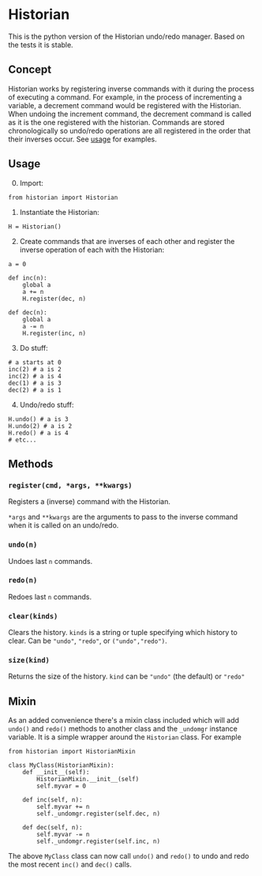 # Historian

This is the python version of the Historian undo/redo manager. Based on the
tests it is stable.

## Concept

Historian works by registering inverse commands with it during the process of
executing a command. For example, in the process of incrementing a variable,
a decrement command would be registered with the Historian. When undoing the
increment command, the decrement command is called as it is the one registered
with the historian. Commands are stored chronologically so undo/redo operations
are all registered in the order that their inverses occur. See [usage](#usage)
for examples.

## Usage

0. Import:

```
from historian import Historian
```

1. Instantiate the Historian:

```
H = Historian()
```

2. Create commands that are inverses of each other and register the inverse
   operation of each with the Historian:

```
a = 0

def inc(n):
    global a
    a += n
    H.register(dec, n)

def dec(n):
    global a
    a -= n
    H.register(inc, n)
```

3. Do stuff:

```
# a starts at 0
inc(2) # a is 2
inc(2) # a is 4
dec(1) # a is 3
dec(2) # a is 1
```

4. Undo/redo stuff:

```
H.undo() # a is 3
H.undo(2) # a is 2
H.redo() # a is 4
# etc...
```

## Methods

### `register(cmd, *args, **kwargs)`

Registers a (inverse) command with the Historian.

`*args` and `**kwargs` are the arguments to pass to the inverse command when it
is called on an undo/redo.

### `undo(n)`

Undoes last `n` commands.

### `redo(n)`

Redoes last `n` commands.

### `clear(kinds)`

Clears the history. `kinds` is a string or tuple specifying which history to
clear. Can be `"undo"`, `"redo"`, or `("undo","redo")`.

### `size(kind)`

Returns the size of the history. `kind` can be `"undo"` (the default) or
`"redo"`

## Mixin

As an added convenience there's a mixin class included which will add `undo()`
and `redo()` methods to another class and the `_undomgr` instance variable. It
is a simple wrapper around the `Historian` class. For example

```
from historian import HistorianMixin

class MyClass(HistorianMixin):
    def __init__(self):
        HistorianMixin.__init__(self)
        self.myvar = 0

    def inc(self, n):
        self.myvar += n
        self._undomgr.register(self.dec, n)

    def dec(self, n):
        self.myvar -= n
        self._undomgr.register(self.inc, n)
```

The above `MyClass` class can now call `undo()` and `redo()` to undo and redo
the most recent `inc()` and `dec()` calls.
